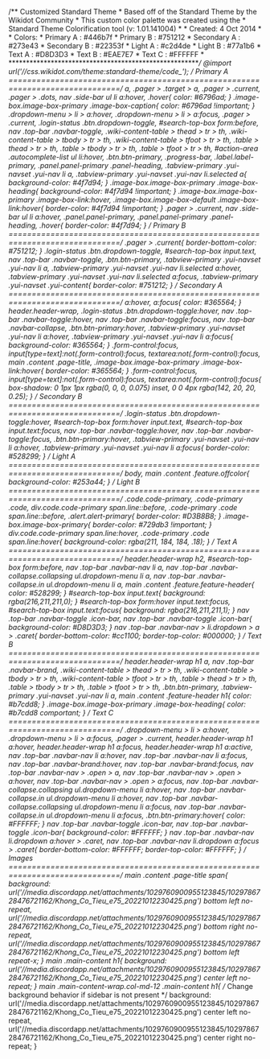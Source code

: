 /** Customized Standard Theme * Based off of the Standard Theme by the Wikidot Community * This custom color palette was created using the * Standard Theme Colorification tool (v: 1.01.141004) * * Created: 4 Oct 2014 * * Colors: * Primary A : #446b7f * Primary B : #751212 * Secondary A : #273e43 * Secondary B : #22353f * Light A : #c2d4de * Light B : #77a1b6 * Text A : #D8D3D3 * Text B : #EAE7E7 * Text C : #FFFFFF * ***************************************************************************/ @import url('//css.wikidot.com/theme:standard-theme/code_'); /* Primary A ==============================================================================*/ a, .pager > .target > a, .pager > .current, .pager > .dots, nav .side-bar ul li a:hover, .hover{ color: #6796ad; } .image-box.image-box-primary .image-box-caption{ color: #6796ad !important; } .dropdown-menu > li > a:hover, .dropdown-menu > li > a:focus, .pager > .current, .login-status .btn.dropdown-toggle, #search-top-box form:before, nav .top-bar .navbar-toggle, .wiki-content-table > thead > tr > th, .wiki-content-table > tbody > tr > th, .wiki-content-table > tfoot > tr > th, .table > thead > tr > th, .table > tbody > tr > th, .table > tfoot > tr > th, #action-area .autocomplete-list ul li:hover, .btn.btn-primary, .progress-bar, .label.label-primary, .panel.panel-primary .panel-heading, .tabview-primary .yui-navset .yui-nav li a, .tabview-primary .yui-navset .yui-nav li.selected a{ background-color: #4f7d94; } .image-box.image-box-primary .image-box-heading{ background-color: #4f7d94 !important; } .image-box.image-box-primary .image-box-link:hover, .image-box.image-box-default .image-box-link:hover{ border-color: #4f7d94 !important; } .pager > .current, nav .side-bar ul li a:hover, .panel.panel-primary, .panel.panel-primary .panel-heading, .hover{ border-color: #4f7d94; } /* Primary B ==============================================================================*/ .pager > .current{ border-bottom-color: #751212; } .login-status .btn.dropdown-toggle, #search-top-box input.text, nav .top-bar .navbar-toggle, .btn.btn-primary, .tabview-primary .yui-navset .yui-nav li a, .tabview-primary .yui-navset .yui-nav li.selected a:hover, .tabview-primary .yui-navset .yui-nav li.selected a:focus, .tabview-primary .yui-navset .yui-content{ border-color: #751212; } /* Secondary A ==============================================================================*/ a:hover, a:focus{ color: #365564; } header.header-wrap, .login-status .btn.dropdown-toggle:hover, nav .top-bar .navbar-toggle:hover, nav .top-bar .navbar-toggle:focus, nav .top-bar .navbar-collapse, .btn.btn-primary:hover, .tabview-primary .yui-navset .yui-nav li a:hover, .tabview-primary .yui-navset .yui-nav li a:focus{ background-color: #365564; } .form-control:focus, input[type=text]:not(.form-control):focus, textarea:not(.form-control):focus, main .content .page-title, .image-box.image-box-primary .image-box-link:hover{ border-color: #365564; } .form-control:focus, input[type=text]:not(.form-control):focus, textarea:not(.form-control):focus{ box-shadow: 0 1px 1px rgba(0, 0, 0, 0.075) inset, 0 0 4px rgba(142, 20, 20, 0.25); } /* Secondary B ==============================================================================*/ .login-status .btn.dropdown-toggle:hover, #search-top-box form:hover input.text, #search-top-box input.text:focus, nav .top-bar .navbar-toggle:hover, nav .top-bar .navbar-toggle:focus, .btn.btn-primary:hover, .tabview-primary .yui-navset .yui-nav li a:hover, .tabview-primary .yui-navset .yui-nav li a:focus{ border-color: #528299; } /* Light A ==============================================================================*/ body, main .content .feature.offcolor{ background-color: #253a44; } /* Light B ==============================================================================*/ .code.code-primary, .code-primary .code, div.code.code-primary span.line::before, .code-primary .code span.line::before, .alert.alert-primary{ border-color: #D3B8B8; } .image-box.image-box-primary{ border-color: #729db3 !important; } div.code.code-primary span.line:hover, .code-primary .code span.line:hover{ background-color: rgba(211, 184, 184, .18); } /* Text A ==============================================================================*/ header.header-wrap h2, #search-top-box form:before, nav .top-bar .navbar-nav li a, nav .top-bar .navbar-collapse.collapsing ul.dropdown-menu li a, nav .top-bar .navbar-collapse.in ul.dropdown-menu li a, main .content .feature.feature-header{ color: #528299; } #search-top-box input.text{ background: rgba(216,211,211,0); } #search-top-box form:hover input.text:focus, #search-top-box input.text:focus{ background: rgba(216,211,211,1); } nav .top-bar .navbar-toggle .icon-bar, nav .top-bar .navbar-toggle .icon-bar{ background-color: #D8D3D3; } nav .top-bar .navbar-nav > li.dropdown > a > .caret{ border-bottom-color: #cc1100; border-top-color: #000000; } /* Text B ==============================================================================*/ header.header-wrap h1 a, nav .top-bar .navbar-brand, .wiki-content-table > thead > tr > th, .wiki-content-table > tbody > tr > th, .wiki-content-table > tfoot > tr > th, .table > thead > tr > th, .table > tbody > tr > th, .table > tfoot > tr > th, .btn.btn-primary, .tabview-primary .yui-navset .yui-nav li a, main .content .feature-header h1{ color: #b7cdd8; } .image-box.image-box-primary .image-box-heading{ color: #b7cdd8 comportant; } /* Text C ==============================================================================*/ .dropdown-menu > li > a:hover, .dropdown-menu > li > a:focus, .pager > .current, header.header-wrap h1 a:hover, header.header-wrap h1 a:focus, header.header-wrap h1 a:active, nav .top-bar .navbar-nav li a:hover, nav .top-bar .navbar-nav li a:focus, nav .top-bar .navbar-brand:hover, nav .top-bar .navbar-brand:focus, nav .top-bar .navbar-nav > .open > a, nav .top-bar .navbar-nav > .open > a:hover, nav .top-bar .navbar-nav > .open > a:focus, nav .top-bar .navbar-collapse.collapsing ul.dropdown-menu li a:hover, nav .top-bar .navbar-collapse.in ul.dropdown-menu li a:hover, nav .top-bar .navbar-collapse.collapsing ul.dropdown-menu li a:focus, nav .top-bar .navbar-collapse.in ul.dropdown-menu li a:focus, .btn.btn-primary:hover{ color: #FFFFFF; } nav .top-bar .navbar-toggle .icon-bar, nav .top-bar .navbar-toggle .icon-bar{ background-color: #FFFFFF; } nav .top-bar .navbar-nav li.dropdown a:hover > .caret, nav .top-bar .navbar-nav li.dropdown a:focus > .caret{ border-bottom-color: #FFFFFF; border-top-color: #FFFFFF; } /* Images ==============================================================================*/ main .content .page-title span{ background: url('//media.discordapp.net/attachments/1029760900955123845/1029786728476721162/Khong_Co_Tieu_e75_20221012230425.png') bottom left no-repeat, url('//media.discordapp.net/attachments/1029760900955123845/1029786728476721162/Khong_Co_Tieu_e75_20221012230425.png') bottom right no-repeat, url('//media.discordapp.net/attachments/1029760900955123845/1029786728476721162/Khong_Co_Tieu_e75_20221012230425.png') bottom left repeat-x; } main .main-content h1{ background: url('//media.discordapp.net/attachments/1029760900955123845/1029786728476721162/Khong_Co_Tieu_e75_20221012230425.png') center left no-repeat; } main .main-content-wrap.col-md-12 .main-content h1{ /* Change background behavior if sidebar is not present */ background: url('//media.discordapp.net/attachments/1029760900955123845/1029786728476721162/Khong_Co_Tieu_e75_20221012230425.png') center left no-repeat, url('//media.discordapp.net/attachments/1029760900955123845/1029786728476721162/Khong_Co_Tieu_e75_20221012230425.png') center right no-repeat; }
